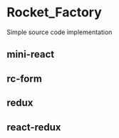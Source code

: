 # Rocket_Factory

Simple source code implementation

## mini-react

## rc-form

## redux

## react-redux